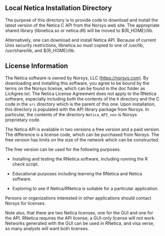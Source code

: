 ## Local Netica Installation Directory

The purpose of this directory is to provide code to download and
install the latest version of the Netica C API from the Norsys web
site.  The appropriate shared library (libnetica.so or netica.dll)
will be moved to ${R_HOME}/lib.  


Alternatively, one can download and install Netica API.  Because of
current Unix security restrictions, libnetica.so must copied to one of
/usr/lib, /usr/share/lib, and ${R_HOME}/lib.

## License Information

The Netica software is owned by Norsys, LLC (https://norsys.com).  By
downloading and installing this software, you agree to be bound by the
terms on the Norsys license, which can be found in the doc folder as
LicAgree.txt.  The Netica License Agreement does not apply to the
RNetica software, especially including both the contents of the `R`
directory and the C code in the `src` directory which is the parent of
this one.  Upon installation, this directory is populated with the
API library package from Norsys.  In particular, the contents of the
directory `Netica_API_nnn` is Norsys proprietary code.

The Netica API is available in two versions a free version and a paid
version.  The difference is a license code, which can be purchased
from Norsys.  The free version has limits on the size of the network
which can be constructed.  

The free version can be used for the following purposes:

* Installing and testing the RNetica software, including running the
  R check script.
  
* Educational purposes including learning the RNetica and Netica software.

* Exploring to see if Netica/RNetica is suitable for a particular
  application.
  
Persons or organizations interested in other applications should
contact Norsys for licenses.  
  
Note also, that there are two Netica licenses, one for the GUI and one
for the API.  RNetica requires the API license; a GUI-only license
will not work.  Networks generated with the GUI can be used in
RNetica, and visa verse, so many analysts will want both licenses.  

